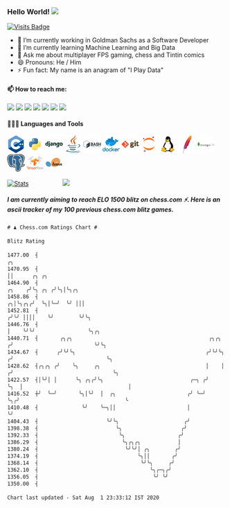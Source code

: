   ### Hello World!  <img src="https://github.com/sciencepal/sciencepal/blob/master/Hi.gif" width="29px">
  [![Visits Badge](https://badges.pufler.dev/visits/sciencepal/sciencepal)](https://badges.pufler.dev/visits/sciencepal/sciencepal)
  
  - 🔭 I’m currently working in Goldman Sachs as a Software Developer
  - 🌱 I’m currently learning Machine Learning and Big Data
  - 💬 Ask me about multiplayer FPS gaming, chess and Tintin comics
  - 😄 Pronouns: He / Him
  - ⚡ Fun fact: My name is an anagram of "I Play Data"
  
  #### 📫 How to reach me:   
  [<img src="https://upload.wikimedia.org/wikipedia/commons/8/83/Steam_icon_logo.svg" width="3.5%"/>](https://steamcommunity.com/id/mongocds/)
  [<img src="https://github.com/sciencepal/sciencepal/blob/master/discord-round.svg" width="3.5%"/>](https://discord.gg/MnUUbHe)
  [<img src="https://img.icons8.com/color/48/000000/twitter.png" width="3.5%"/>](https://twitter.com/sciencepal)
  [<img src="https://img.icons8.com/color/48/000000/linkedin.png" width="3.5%"/>](https://www.linkedin.com/in/adityapal1/)
  [<img src="https://img.icons8.com/fluent/48/000000/facebook-new.png" width="3.5%"/>](https://www.facebook.com/sciencepal/)
  [<img src="https://img.icons8.com/fluent/48/000000/instagram-new.png" width="3.5%"/>](https://www.instagram.com/aditya_sciencepal/)
  <a href="mailto:aditya.pal.science@gmail.com"> <img src="https://img.icons8.com/fluent/48/000000/gmail.png" width="3.5%"/> </a>
  
  #### 👨🏻‍💻 Languages and Tools <br />
  <code><img height="40" src="https://raw.githubusercontent.com/github/explore/80688e429a7d4ef2fca1e82350fe8e3517d3494d/topics/cpp/cpp.png"></code>
  <code><img height="40" src="https://raw.githubusercontent.com/github/explore/80688e429a7d4ef2fca1e82350fe8e3517d3494d/topics/python/python.png"></code>
  <code><img height="40" src="https://raw.githubusercontent.com/github/explore/80688e429a7d4ef2fca1e82350fe8e3517d3494d/topics/django/django.png"></code>
  <code><img height="40" src="https://raw.githubusercontent.com/github/explore/80688e429a7d4ef2fca1e82350fe8e3517d3494d/topics/java/java.png"></code>
  <code><img height="40" src="https://raw.githubusercontent.com/github/explore/80688e429a7d4ef2fca1e82350fe8e3517d3494d/topics/bash/bash.png"></code>
  <code><img height="40" src="https://raw.githubusercontent.com/github/explore/80688e429a7d4ef2fca1e82350fe8e3517d3494d/topics/docker/docker.png"></code>
  <code><img height="40" src="https://raw.githubusercontent.com/github/explore/80688e429a7d4ef2fca1e82350fe8e3517d3494d/topics/git/git.png"></code>
  <code><img height="40" src="https://raw.githubusercontent.com/github/explore/80688e429a7d4ef2fca1e82350fe8e3517d3494d/topics/jupyter-notebook/jupyter-notebook.png"></code>
  <code><img height="40" src="https://raw.githubusercontent.com/github/explore/80688e429a7d4ef2fca1e82350fe8e3517d3494d/topics/linux/linux.png"></code>
  <code><img height="40" src="https://raw.githubusercontent.com/github/explore/80688e429a7d4ef2fca1e82350fe8e3517d3494d/topics/maven/maven.png"></code>
  <code><img height="40" src="https://raw.githubusercontent.com/github/explore/80688e429a7d4ef2fca1e82350fe8e3517d3494d/topics/mongodb/mongodb.png"></code>
  <code><img height="40" src="https://raw.githubusercontent.com/github/explore/80688e429a7d4ef2fca1e82350fe8e3517d3494d/topics/postgresql/postgresql.png"></code>
  <code><img height="40" src="https://raw.githubusercontent.com/github/explore/80688e429a7d4ef2fca1e82350fe8e3517d3494d/topics/tensorflow/tensorflow.png"></code>
  <code><img height="40" src="https://raw.githubusercontent.com/github/explore/80688e429a7d4ef2fca1e82350fe8e3517d3494d/topics/scikit-learn/scikit-learn.png"></code>
  
  [![Stats](https://github-readme-stats.vercel.app/api?username=sciencepal&show_icons=true&theme=radical)](https://github-readme-stats.vercel.app/api?username=sciencepal&show_icons=true&theme=radical)&nbsp; &nbsp; &nbsp; &nbsp; &nbsp; &nbsp; &nbsp; &nbsp; &nbsp; &nbsp; <img src="https://github.com/sciencepal/sciencepal/blob/master/saved.gif" width="195">
  
  ##### I am currently aiming to reach ELO 1500 blitz on chess.com ⚡. Here is an ascii tracker of my 100 previous chess.com blitz games.

  ```
  # ♟︎ Chess.com Ratings Chart #
  
  Blitz Rating

 1477.00  ┤                                                                            ╭╮
 1470.95  ┤                                                                            ││      ╭╮ ╭╮
 1464.90  ┤                                                                     ╭╮    ╭╯╰╮ ╭╮ ╭╯╰╮│╰╮╭╮
 1458.86  ┤                                                                   ╭╮│╰╮╭╮╭╯  ╰╮│╰─╯  ╰╯ │││
 1452.81  ┤                                                                  ╭╯╰╯ ││││    ╰╯        ╰╯╰╮
 1446.76  ┤                                                                  │    ╰╯╰╯                 ╰╮╭╮
 1440.71  ┤       ╭╮╭╮                                            ╭╮╭╮      ╭╯                          ╰╯╰╮
 1434.67  ┤      ╭╯╰╯╰╮                                          ╭╯╰╯╰╮    ╭╯                              ╰╮
 1428.62  ┤╭╮╭╮ ╭╯    ╰╮     ╭╮                                  │    │   ╭╯                                ╰╮
 1422.57  ┤│╰╯│ │      ╰╮ ╭╮╭╯╰╮                            ╭─╮ ╭╯    ╰╮  │                                  │
 1416.52  ┼╯  ╰─╯       ╰╮│╰╯  │  ╭╮                       ╭╯ ╰─╯      ╰╮╭╯                                  ╰
 1410.48  ┤              ╰╯    ╰─╮││                       │            ╰╯
 1404.43  ┤                      ╰╯╰╮                     ╭╯
 1398.38  ┤                         ╰╮                   ╭╯
 1392.33  ┤                          ╰╮                 ╭╯
 1386.29  ┤                           ╰╮╭╮╭╮            │
 1380.24  ┤                            ╰╯╰╯│ ╭╮        ╭╯
 1374.19  ┤                                ╰╮││       ╭╯
 1368.14  ┤                                 ╰╯╰╮     ╭╯
 1362.10  ┤                                    ╰╮╭─╮╭╯
 1356.05  ┤                                     ╰╯ ╰╯
 1350.00  ┤

Chart last updated - Sat Aug  1 23:33:12 IST 2020  
  ```
  
